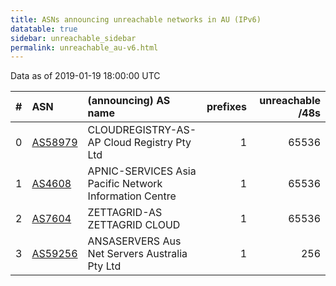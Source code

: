 ```yaml
---
title: ASNs announcing unreachable networks in AU (IPv6)
datatable: true
sidebar: unreachable_sidebar
permalink: unreachable_au-v6.html
---
```


Data as of 2019-01-19 18:00:00 UTC


<div class="datatable-begin"></div>

|   # | ASN                                    | (announcing) AS name                                   |   prefixes |   unreachable /48s |
|----:|:---------------------------------------|:-------------------------------------------------------|-----------:|-------------------:|
|   0 | [AS58979](unreachable_AS58979-v6.html) | CLOUDREGISTRY-AS-AP Cloud Registry Pty Ltd             |          1 |              65536 |
|   1 | [AS4608](unreachable_AS4608-v6.html)   | APNIC-SERVICES Asia Pacific Network Information Centre |          1 |              65536 |
|   2 | [AS7604](unreachable_AS7604-v6.html)   | ZETTAGRID-AS ZETTAGRID CLOUD                           |          1 |              65536 |
|   3 | [AS59256](unreachable_AS59256-v6.html) | ANSASERVERS Aus Net Servers Australia Pty Ltd          |          1 |                256 |

<div class="datatable-end"></div>